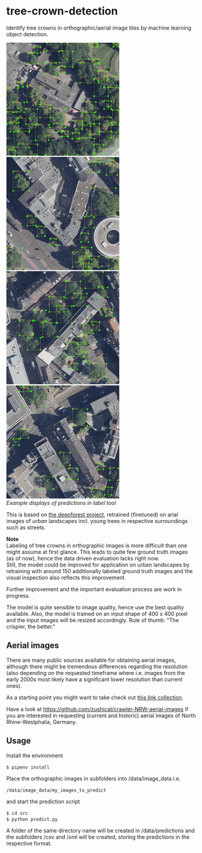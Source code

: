 # tree-crown-detection
Identify tree crowns in orthographic/aerial image tiles by machine learning object detection.    

![](readme_images/detected_tree_crowns_1.png) ![](readme_images/detected_tree_crowns_2.png)    
![](readme_images/detected_tree_crowns_3.png) ![](readme_images/detected_tree_crowns_4.png)    
*Example displays of predictions in label tool*    

This is based on [the deepforest project](https://deepforest.readthedocs.io/en/latest/), retrained (finetuned) on arial images of *urban* landscapes incl. young trees in respective surroundings such as streets.    

**Note**    
Labeling of tree crowns in orthographic images is more difficult than one might assume at first glance. This leads to quite few ground truth images (as of now), hence the data driven evaluation lacks right now.     
Still, the model could be improved for application on urban landscapes by retraining with around 150 additionally labeled ground truth images and the visual inspection also reflects this improvement.    

Further improvement and the important evaluation process are work in progress.     

The model is quite sensible to image quality, hence use the best quality available. Also, the model is trained on an input shape  of 400 x 400 pixel and the input images will be resized accordingly. Rule of thumb: "The crispier, the better."    


## Aerial images
There are many public sources available for obtaining aerial images, although there might be tremendous differences regarding the resolution (also depending on the requested timeframe where i.e. images from the early 2000s most likely have a significant lower resolution than current ones).    

As a starting point you might want to take check out [this link collection](https://wiki.openstreetmap.org/wiki/Vertical_Aerial_Photographs).    

Have a look at https://github.com/zushicat/crawler-NRW-aerial-images if you are interested in requesting (current and historic) aerial images of North Rhine-Westphalia, Germany.


## Usage
Install the environment
```
$ pipenv install
```

Place the orthographic images in subfolders into /data/image_data i.e. 
```
/data/image_data/my_images_to_predict
```
and start the prediction script
```
$ cd src
$ python predict.py
```

A folder of the same directory name will be created in /data/predictions and the subfolders /csv and /xml will be created, storing the predictions in the respective format.


